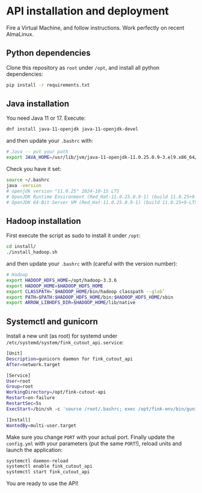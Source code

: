 # API installation and deployment

Fire a Virtual Machine, and follow instructions. Work perfectly on recent AlmaLinux.

## Python dependencies

Clone this repository as `root` under `/opt`, and install all python dependencies:

```bash
pip install -r requirements.txt
```

## Java installation

You need Java 11 or 17. Execute:

```bash
dnf install java-11-openjdk java-11-openjdk-devel
```

and then update your `.bashrc` with:

```bash
# Java -- put your path
export JAVA_HOME=/usr/lib/jvm/java-11-openjdk-11.0.25.0.9-3.el9.x86_64/
```

Check you have it set:

```bash
source ~/.bashrc
java -version
# openjdk version "11.0.25" 2024-10-15 LTS
# OpenJDK Runtime Environment (Red_Hat-11.0.25.0.9-1) (build 11.0.25+9-LTS)
# OpenJDK 64-Bit Server VM (Red_Hat-11.0.25.0.9-1) (build 11.0.25+9-LTS, mixed mode, sharing)
```

## Hadoop installation

First execute the script as sudo to install it under `/opt`:

```bash
cd install/
./install_hadoop.sh
```

and then update your `.bashrc` with (careful with the version number):

```bash
# Hadoop
export HADOOP_HDFS_HOME=/opt/hadoop-3.3.6
export HADOOP_HOME=$HADOOP_HDFS_HOME
export CLASSPATH=`$HADOOP_HOME/bin/hadoop classpath --glob`
export PATH=$PATH:$HADOOP_HDFS_HOME/bin:$HADOOP_HDFS_HOME/sbin
export ARROW_LIBHDFS_DIR=$HADOOP_HOME/lib/native
```

## Systemctl and gunicorn

Install a new unit (as root) for systemd under `/etc/systemd/system/fink_cutout_api.service`:

```bash
[Unit]
Description=gunicorn daemon for fink_cutout_api
After=network.target

[Service]
User=root
Group=root
WorkingDirectory=/opt/fink-cutout-api
Restart=on-failure
RestartSec=5s
ExecStart=/bin/sh -c 'source /root/.bashrc; exec /opt/fink-env/bin/gunicorn --log-file=/tmp/fink_cutout_api.log app_lsst:app -b localhost:PORT --workers=2 --threads=8 --timeout 180 --chdir /opt/fink-cutout-api --bind unix:/run/fink_cutout_api.sock 2>&1 >> /tmp/fink_cutout_api.out'

[Install]
WantedBy=multi-user.target
```

Make sure you change `PORT` with your actual port. Finally update the `config.yml` with your parameters (put the same `PORT`!), reload units and launch the application:

```bash
systemctl daemon-reload
systemctl enable fink_cutout_api
systemctl start fink_cutout_api
```

You are ready to use the API!
